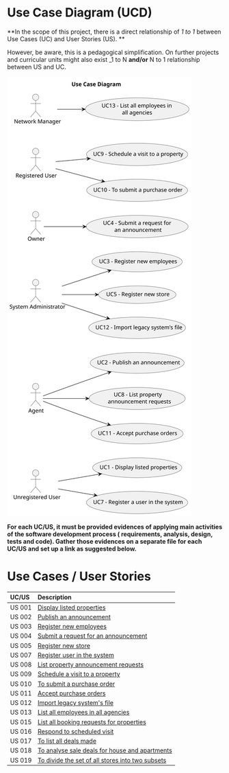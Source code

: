 # Use Case Diagram (UCD)

**In the scope of this project, there is a direct relationship of _1 to 1_ between Use Cases (UC) and User Stories (US).
**

However, be aware, this is a pedagogical simplification. On further projects and curricular units might also exist _1 to
N **and/or** N to 1 relationship between US and UC.

![Use Case Diagram](svg/use-case-diagram.svg)

**For each UC/US, it must be provided evidences of applying main activities of the software development process (
requirements, analysis, design, tests and code). Gather those evidences on a separate file for each UC/US and set up a
link as suggested below.**

# Use Cases / User Stories

| UC/US  | Description                                                               |                   
|:-------|:--------------------------------------------------------------------------|
| US 001 | [Display listed properties](../../us001/Readme.md)                        |
| US 002 | [Publish an announcement](../../us002/Readme.md)                          |
| US 003 | [Register new employees](../../us003/Readme.md)                           |
| US 004 | [Submit a request for an announcement](../../us004/Readme.md)             |
| US 005 | [Register new store](../../us005/Readme.md)                               |
| US 007 | [Register user in the system](../../us007/Readme.md)                      |
| US 008 | [List property announcement requests](../../us008/Readme.md)              |
| US 009 | [Schedule a visit to a property](../../us009/Readme.md)                   |
| US 010 | [To submit a purchase order](../../us010/Readme.md)                       |
| US 011 | [Accept purchase orders](../../us011/Readme.md)                           |
| US 012 | [Import legacy system's file](../../us012/Readme.md)                      |
| US 013 | [List all employees in all agencies](../../us013/Readme.md)               |
| US 015 | [List all booking requests for properties](../../us015/Readme.md)         |
| US 016 | [Respond to scheduled visit](../../us016/Readme.md)                       |
| US 017 | [To list all deals made](../../us017/Readme.md)                           |
| US 018 | [To analyse sale deals for house and apartments](../../us018/Readme.md)   |
| US 019 | [To divide the set of all stores into two subsets](../../us019/Readme.md) |




